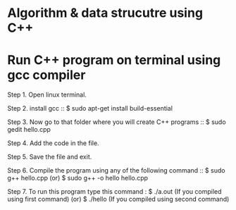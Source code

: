 # Algorithm & data strucutre using C++

#  Run C++ program on terminal using gcc compiler 


Step 1. Open linux terminal.

Step 2. install gcc     ::
             $ sudo apt-get install build-essential 
             
Step 3. Now go to that folder where you will create C++ programs     ::
             $ sudo gedit hello.cpp 
             
Step 4. Add the code in the file.

Step 5. Save the file and exit.

Step 6. Compile the program using any of the following command ::
             $ sudo g++ hello.cpp           (or)
             $ sudo g++ -o hello hello.cpp
             
Step 7. To run this program type this command  :
             $ ./a.out (If you compiled using first command)       (or)
             $ ./hello (If you compiled using second command)

